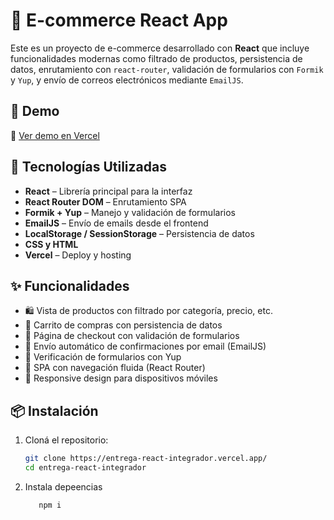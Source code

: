 # 🛒 E-commerce React App

Este es un proyecto de e-commerce desarrollado con **React** que incluye funcionalidades modernas como filtrado de productos, persistencia de datos, enrutamiento con `react-router`, validación de formularios con `Formik` y `Yup`, y envío de correos electrónicos mediante `EmailJS`.

## 🚀 Demo

🔗 [Ver demo en Vercel](https://entrega-react-integrador.vercel.app/)

## 🧰 Tecnologías Utilizadas

- **React** – Librería principal para la interfaz
- **React Router DOM** – Enrutamiento SPA
- **Formik + Yup** – Manejo y validación de formularios
- **EmailJS** – Envío de emails desde el frontend
- **LocalStorage / SessionStorage** – Persistencia de datos
- **CSS y HTML**
- **Vercel** – Deploy y hosting

## ✨ Funcionalidades

- 🛍️ Vista de productos con filtrado por categoría, precio, etc.
- 🛒 Carrito de compras con persistencia de datos
- 🧾 Página de checkout con validación de formularios
- 📩 Envío automático de confirmaciones por email (EmailJS)
- 🔐 Verificación de formularios con Yup
- 🔄 SPA con navegación fluida (React Router)
- 📱 Responsive design para dispositivos móviles

## 📦 Instalación

1. Cloná el repositorio:
   ```bash
   git clone https://entrega-react-integrador.vercel.app/
   cd entrega-react-integrador
2. Instala depeencias
   ```powershell
      npm i

